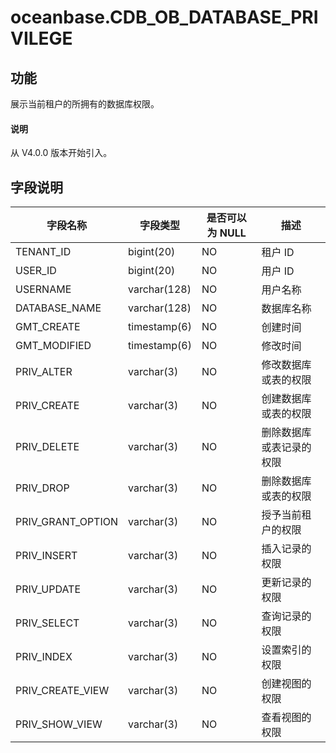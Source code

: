 # oceanbase.CDB_OB_DATABASE_PRIVILEGE

## 功能

展示当前租户的所拥有的数据库权限。

<main id="notice" type='explain'>
  <h4>说明</h4>
  <p>从 V4.0.0 版本开始引入。</p>
</main>

## 字段说明

| 字段名称                     | 字段类型          | 是否可以为 NULL | 描述 |
|-------------------|--------------|------|-----|
| TENANT_ID         | bigint(20)   | NO   |  租户 ID   |
| USER_ID           | bigint(20)   | NO   |  用户 ID   |
| USERNAME          | varchar(128) | NO   |  用户名称  |
| DATABASE_NAME     | varchar(128) | NO   |  数据库名称   |
| GMT_CREATE        | timestamp(6) | NO   |  创建时间   |
| GMT_MODIFIED      | timestamp(6) | NO   |  修改时间   |
| PRIV_ALTER        | varchar(3)   | NO   |  修改数据库或表的权限   |
| PRIV_CREATE       | varchar(3)   | NO   |  创建数据库或表的权限   |
| PRIV_DELETE       | varchar(3)   | NO   |  删除数据库或表记录的权限   |
| PRIV_DROP         | varchar(3)   | NO   |  删除数据库或表的权限   |
| PRIV_GRANT_OPTION | varchar(3)   | NO   |  授予当前租户的权限   |
| PRIV_INSERT       | varchar(3)   | NO   |  插入记录的权限   |
| PRIV_UPDATE       | varchar(3)   | NO   |  更新记录的权限   |
| PRIV_SELECT       | varchar(3)   | NO   |  查询记录的权限   |
| PRIV_INDEX        | varchar(3)   | NO   |  设置索引的权限   |
| PRIV_CREATE_VIEW  | varchar(3)   | NO   |  创建视图的权限   |
| PRIV_SHOW_VIEW    | varchar(3)   | NO   |  查看视图的权限   |
